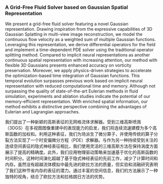### A Grid-Free Fluid Solver based on Gaussian Spatial Representation

We present a grid-free fluid solver featuring a novel Gaussian representation. Drawing inspiration from the expressive capabilities of 3D Gaussian Splatting in multi-view image reconstruction, we model the continuous flow velocity as a weighted sum of multiple Gaussian functions. Leveraging this representation, we derive differential operators for the field and implement a time-dependent PDE solver using the traditional operator splitting method. Compared to implicit neural representations as another continuous spatial representation with increasing attention, our method with flexible 3D Gaussians presents enhanced accuracy on vorticity preservation. Moreover, we apply physics-driven strategies to accelerate the optimization-based time integration of Gaussian functions. This temporal evolution surpasses previous work based on implicit neural representation with reduced computational time and memory. Although not surpassing the quality of state-of-the-art Eulerian methods in fluid simulation, experiments and ablation studies indicate the potential of our memory-efficient representation. With enriched spatial information, our method exhibits a distinctive perspective combining the advantages of Eulerian and Lagrangian approaches.

我们提出了一种新颖的高斯表征的无网格流体求解器。受到三维高斯喷溅（3DGS）在多视图图像重建中的表现能力的启发，我们将连续流速建模为多个高斯函数的加权和。利用这种表征，我们为场派生了微分算子，并使用传统的算子分裂方法实现了一个时变偏微分方程（PDE）求解器。与作为另一种持续受到关注的连续空间表征的隐式神经表征相比，我们使用灵活的三维高斯方法在保持涡度方面展示了提高的精确度。此外，我们应用物理驱动策略来加速基于优化的高斯函数的时间积分。这种时间演化超越了基于隐式神经表征的先前工作，减少了计算时间和内存。虽然没有超越流体模拟中最先进的欧拉方法的质量，但实验和消融研究表明了我们这种节省内存的表征的潜力。通过丰富的空间信息，我们的方法展示了一种独特的视角，结合了欧拉方法和拉格朗日方法的优势。
